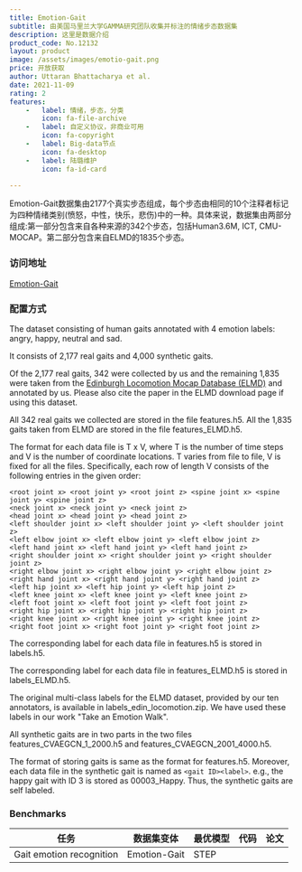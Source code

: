 ```yaml
---
title: Emotion-Gait
subtitle: 由美国马里兰大学GAMMA研究团队收集并标注的情绪步态数据集
description: 这里是数据介绍
product_code: No.12132
layout: product
image: /assets/images/emotio-gait.png
price: 开放获取
author: Uttaran Bhattacharya et al.
date: 2021-11-09
rating: 2
features:
    -   label: 情绪，步态，分类
        icon: fa-file-archive
    -   label: 自定义协议，非商业可用
        icon: fa-copyright
    -   label: Big-data节点
        icon: fa-desktop
    -   label: 陆璐维护
        icon: fa-id-card

---
```


Emotion-Gait数据集由2177个真实步态组成，每个步态由相同的10个注释者标记为四种情绪类别(愤怒，中性，快乐，悲伤)中的一种。具体来说，数据集由两部分组成:第一部分包含来自各种来源的342个步态，包括Human3.6M, ICT, CMU-MOCAP。第二部分包含来自ELMD的1835个步态。

### 访问地址

[Emotion-Gait](https://go.umd.edu/emotion-gait)

### 配置方式

The dataset consisting of human gaits annotated with 4 emotion labels: angry, happy, neutral and sad.

It consists of 2,177 real gaits and 4,000 synthetic gaits.

Of the 2,177 real gaits, 342 were collected by us and the remaining 1,835 were taken from the [Edinburgh Locomotion Mocap Database (ELMD)](https://bitbucket.org/jonathan-schwarz/edinburgh_locomotion_mocap_dataset/src/master/) and annotated by us. Please also cite the paper in the ELMD download page if using this dataset.


All 342 real gaits we collected are stored in the file features.h5.
All the 1,835 gaits taken from ELMD are stored in the file features_ELMD.h5.

The format for each data file is T x V, where T is the number of 
time steps and V is the number of coordinate locations.
T varies from file to file, V is fixed for all the files. 
Specifically, each row of length V consists of the following entries in the given order:

```text
<root joint x> <root joint y> <root joint z> <spine joint x> <spine joint y> <spine joint z>
<neck joint x> <neck joint y> <neck joint z>
<head joint x> <head joint y> <head joint z>
<left shoulder joint x> <left shoulder joint y> <left shoulder joint z>
<left elbow joint x> <left elbow joint y> <left elbow joint z>
<left hand joint x> <left hand joint y> <left hand joint z>
<right shoulder joint x> <right shoulder joint y> <right shoulder joint z>
<right elbow joint x> <right elbow joint y> <right elbow joint z>
<right hand joint x> <right hand joint y> <right hand joint z>
<left hip joint x> <left hip joint y> <left hip joint z>
<left knee joint x> <left knee joint y> <left knee joint z>
<left foot joint x> <left foot joint y> <left foot joint z>
<right hip joint x> <right hip joint y> <right hip joint z>
<right knee joint x> <right knee joint y> <right knee joint z>
<right foot joint x> <right foot joint y> <right foot joint z>
```

The corresponding label for each data file in features.h5 is stored in labels.h5.

The corresponding label for each data file in features_ELMD.h5 is stored in labels_ELMD.h5.

The original multi-class labels for the ELMD dataset, provided by our ten annotators, is available in labels_edin_locomotion.zip. We have used these labels in our work "Take an Emotion Walk".

All synthetic gaits are in two parts in the two files features_CVAEGCN_1_2000.h5 and features_CVAEGCN_2001_4000.h5.

The format of storing gaits is same as the format for features.h5. Moreover, each data file in the synthetic gait is named as `<gait ID><label>`.
e.g., the happy gait with ID 3 is stored as 00003_Happy. Thus, the synthetic gaits are self labeled.


### Benchmarks

| 任务                         | 数据集变体         | 最优模型        | 代码                                                     | 论文                                                                |
|----------------------------|---------------|-------------|--------------------------------------------------------|-------------------------------------------------------------------|
| Gait emotion recognition       | Emotion-Gait      | STEP     | [<i class="fa-brands fa-github"/>](https://github.com/UttaranB127/STEP) | [<i class="fa-solid fa-file"/>](https://obj.umiacs.umd.edu/gamma-umd-website-imgs/pdfs/affectivecomputing/STEP.pdf) |



